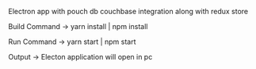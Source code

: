 Electron app with pouch db couchbase integration along with redux store

Build Command -> yarn install | npm install 

Run Command -> yarn start | npm start

Output  -> Electon application will open in pc
